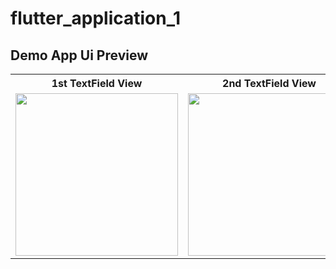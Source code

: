 # flutter_application_1

## Demo App Ui Preview


<table>
  
  
<tr>                    
<th> 1st TextField View</th>
<th> 2nd TextField View</th>
<th> 3rd TextField View</th>  
</tr>  
  
  
  
<tr>



 <td>
  <img src="https://github.com/yasin9064/flutter_application_1/assets/108936278/5c204085-e86c-4a4f-890d-abf0de6bd06d" width="260"/>
 </td>

 <td>
  <img src="https://github.com/yasin9064/flutter_application_1/assets/108936278/7a08379a-08b1-4b26-aecd-c4d30405807a" width="260"/>
 </td>

 <td>
  <img src="https://github.com/yasin9064/flutter_application_1/assets/108936278/61b1ff87-1cf1-4eac-a00c-810d0706e64b" width="260"/>
 </td>


</tr>



</table>





<table>
